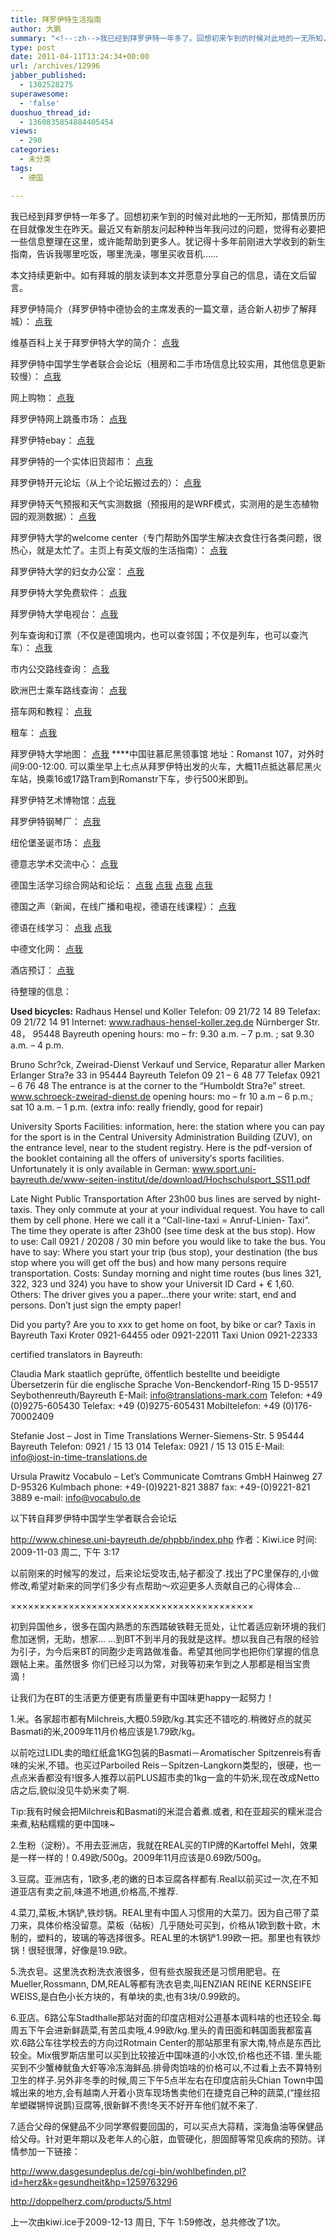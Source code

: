 ```yaml
---
title: 拜罗伊特生活指南
author: 大鹏
summary: "<!--:zh-->我已经到拜罗伊特一年多了。回想初来乍到的时候对此地的一无所知，那情景历历在目就像发生在昨天。最近又有新朋友问起种种当年我问过的问题，觉得有必要把一些信息整理在这里，或许能帮助到更多人。犹记得十多年前刚进大学收到的新生指南，告诉我哪里吃饭，哪里洗澡，哪里买收音机……"
type: post
date: 2011-04-11T13:24:34+00:00
url: /archives/12996
jabber_published:
  - 1302528275
superawesome:
  - 'false'
duoshuo_thread_id:
  - 1360835854884405454
views:
  - 290
categories:
  - 未分类
tags:
  - 德国

---
```

<!--:zh-->我已经到拜罗伊特一年多了。回想初来乍到的时候对此地的一无所知，那情景历历在目就像发生在昨天。最近又有新朋友问起种种当年我问过的问题，觉得有必要把一些信息整理在这里，或许能帮助到更多人。犹记得十多年前刚进大学收到的新生指南，告诉我哪里吃饭，哪里洗澡，哪里买收音机……

本文持续更新中。如有拜城的朋友读到本文并愿意分享自己的信息，请在文后留言。

拜罗伊特简介（拜罗伊特中德协会的主席发表的一篇文章，适合新人初步了解拜城）： [点我][1]

维基百科上关于拜罗伊特大学的简介： [点我][2]

拜罗伊特中国学生学者联合会论坛（租房和二手市场信息比较实用，其他信息更新较慢）： [点我][3]

网上购物： [点我][4]

拜罗伊特网上跳蚤市场： [点我][5]

拜罗伊特ebay： [点我][6]

拜罗伊特的一个实体旧货超市： [点我][7]

拜罗伊特开元论坛（从上个论坛搬过去的）： [点我][8]

拜罗伊特天气预报和天气实测数据（预报用的是WRF模式，实测用的是生态植物园的观测数据）： [点我][9]

拜罗伊特大学的welcome center（专门帮助外国学生解决衣食住行各类问题，很热心，就是太忙了。主页上有英文版的生活指南）： [点我][10]

拜罗伊特大学的妇女办公室： [点我][11]

拜罗伊特大学免费软件： [点我][12]

拜罗伊特大学电视台： [点我][13]

列车查询和订票（不仅是德国境内，也可以查邻国；不仅是列车，也可以查汽车）： [点我][14]

市内公交路线查询： [点我][15]

欧洲巴士乘车路线查询： [点我][16]

搭车网和教程： [点我][17]

租车： [点我][18]

拜罗伊特大学地图： [点我][19] \****中国驻慕尼黑领事馆 地址：Romanst 107，对外时间9:00-12:00. 可以乘坐早上七点从拜罗伊特出发的火车，大概11点抵达慕尼黑火车站，换乘16或17路Tram到Romanstr下车，步行500米即到。

拜罗伊特艺术博物馆：[点我][20]

拜罗伊特钢琴厂： [点我][21]

纽伦堡圣诞市场： [点我][22]

德意志学术交流中心： [点我][23]

德国生活学习综合网站和论坛： [点我][24] [点我][25] [点我][26] [点我][27]

德国之声（新闻，在线广播和电视，德语在线课程）： [点我][28]

德语在线学习： [点我][29] [点我][30]

中德文化网： [点我][31]

酒店预订： [点我][32]

待整理的信息：

**Used bicycles:** Radhaus Hensel und Koller Telefon: 09 21/72 14 89 Telefax: 09 21/72 14 91 Internet: www.radhaus-hensel-koller.zeg.de Nürnberger Str. 48， 95448 Bayreuth opening hours: mo &#8211; fr: 9.30 a.m. &#8211; 7 p.m. ; sat 9.30 a.m. &#8211; 4 p.m.

Bruno Schr?ck, Zweirad-Dienst Verkauf und Service, Reparatur aller Marken Erlanger Stra?e 33 in 95444 Bayreuth Telefon 09 21 &#8211; 6 48 77 Telefax 0921 &#8211; 6 76 48 The entrance is at the corner to the &#8220;Humboldt Stra?e&#8221; street. www.schroeck-zweirad-dienst.de opening hours: mo &#8211; fr 10 a.m &#8211; 6 p.m.; sat 10 a.m. &#8211; 1 p.m. (extra info: really friendly, good for repair)

University Sports Facilities: information, here: the station where you can pay for the sport is in the Central University Administration Building (ZUV), on the entrance level, near to the student registry. Here is the pdf-version of the booklet containing all the offers of university′s sports facilities. Unfortunately it is only available in German: www.sport.uni-bayreuth.de/www-seiten-institut/de/download/Hochschulsport_SS11.pdf

Late Night Public Transportation After 23h00 bus lines are served by night-taxis. They only commute at your at your individual request. You have to call them by cell phone. Here we call it a &#8220;Call-line-taxi = Anruf-Linien- Taxi&#8221;. The time they operate is after 23h00 (see time desk at the bus stop). How to use: Call 0921 / 20208 / 30 min before you would like to take the bus. You have to say: Where you start your trip (bus stop), your destination (the bus stop where you will get off the bus) and how many persons require transportation. Costs: Sunday morning and night time routes (bus lines 321, 322, 323 und 324) you have to show your Universit ID Card + € 1,60. Others: The driver gives you a paper&#8230;there your write: start, end and persons. Don&#8217;t just sign the empty paper!

Did you party? Are you to xxx to get home on foot, by bike or car? Taxis in Bayreuth Taxi Kroter 0921-64455 oder 0921-22011 Taxi Union 0921-22333

certified translators in Bayreuth:

Claudia Mark staatlich geprüfte, öffentlich bestellte und beeidigte Übersetzerin für die englische Sprache Von-Benckendorf-Ring 15 D-95517 Seybothenreuth/Bayreuth E-Mail: info@translations-mark.com Telefon: +49 (0)9275-605430 Telefax: +49 (0)9275-605431 Mobiltelefon: +49 (0)176-70002409

Stefanie Jost &#8211; Jost in Time Translations Werner-Siemens-Str. 5 95444 Bayreuth Telefon: 0921 / 15 13 014 Telefax: 0921 / 15 13 015 E-Mail: info@jost-in-time-translations.de

Ursula Prawitz Vocabulo – Let’s Communicate Comtrans GmbH Hainweg 27 D-95326 Kulmbach phone: +49-(0)9221-821 3887 fax: +49-(0)9221-821 3889 e-mail: info@vocabulo.de

以下转自拜罗伊特中国学生学者联合会论坛

http://www.chinese.uni-bayreuth.de/phpbb/index.php 作者：Kiwi.ice 时间: 2009-11-03 周二, 下午 3:17

以前刚来的时候写的发过，后来论坛受攻击,帖子都没了.找出了PC里保存的,小做修改,希望对新来的同学们多少有点帮助～欢迎更多人贡献自己的心得体会…

××××××××××××××××××××××××××××××××××××××××××

初到异国他乡，很多在国内熟悉的东西踏破铁鞋无觅处，让忙着适应新环境的我们愈加迷惘，无助，想家… …到BT不到半月的我就是这样。想以我自己有限的经验为引子，为今后来BT的同胞少走弯路做准备。希望其他同学也把你们掌握的信息跟帖上来。虽然很多 你们已经习以为常，对我等初来乍到之人那都是相当宝贵滴！

让我们为在BT的生活更方便更有质量更有中国味更happy一起努力！

1&#46;米。各家超市都有Milchreis,大概0.59欧/kg.其实还不错吃的.稍微好点的就买Basmati的米,2009年11月价格应该是1.79欧/kg。

以前吃过LIDL卖的暗红纸盒1KG包装的Basmati－Aromatischer Spitzenreis有香味的尖米,不错。也买过Parboiled Reis－Spitzen-Langkorn类型的，很硬，也一点点米香都没有!很多人推荐以前PLUS超市卖的1kg一盒的牛奶米,现在改成Netto 店之后,貌似没见牛奶米卖了啊.

Tip:我有时候会把Milchreis和Basmati的米混合着煮.或者, 和在亚超买的糯米混合来煮,粘粘糯糯的更中国味~

2&#46;生粉（淀粉）。不用去亚洲店，我就在REAL买的TIP牌的Kartoffel Mehl，效果是一样一样的！0.49欧/500g。2009年11月应该是0.69欧/500g。

3&#46;豆腐。亚洲店有，1欧多,老的嫩的日本豆腐各样都有.Real以前买过一次,在不知道亚店有卖之前,味道不地道,价格高,不推荐.

4&#46;菜刀,菜板,木锅铲,铁炒锅。REAL里有中国人习惯用的大菜刀。因为自己带了菜刀来，具体价格没留意。菜板（砧板）几乎随处可买到，价格从1欧到数十欧，木制的，塑料的，玻璃的等选择很多。REAL里的木锅铲1.99欧一把。那里也有铁炒锅！很轻很薄，好像是19.9欧。

5&#46;洗衣皂。这里洗衣粉洗衣液很多，但有些衣服我还是习惯用肥皂。在Mueller,Rossmann, DM,REAL等都有洗衣皂卖,叫ENZIAN REINE KERNSEIFE WEISS,是白色小长方块的，有单块的卖,也有3块/0.99欧的。

6&#46;亚店。6路公车Stadthalle那站对面的印度店相对公道基本调料啥的也还较全.每周五下午会进新鲜蔬菜,有苦瓜卖哦,4.99欧/kg.里头的青田面和韩国面我都蛮喜欢.6路公车往学校去的方向过Rotmain Center的那站那里有家大南,特点是东西比较全。Mix俄罗斯店里可以买到比较接近中国味道的小水饺,价格也还不错. 里头能买到不少蟹棒鱿鱼大虾等冷冻海鲜品.排骨肉馅啥的价格可以,不过看上去不算特别卫生的样子.另外非冬季的时候,周三下午5点半左右在印度店前头Chian Town中国城出来的地方,会有越南人开着小货车现场售卖他们在捷克自己种的蔬菜,(“撞丝招牟塑磔锵悴说鹊)豆腐等,很新鲜不贵!冬天不好开车他们就不来了.

7&#46;适合父母的保健品不少同学寒假要回国的，可以买点大蒜精，深海鱼油等保健品给父母。针对更年期以及老年人的心脏，血管硬化，胆固醇等常见疾病的预防。详情参加一下链接：

http://www.dasgesundeplus.de/cgi-bin/wohlbefinden.pl?id=herz&k=gesundheit&hp=1259763296

http://doppelherz.com/products/5.html

上一次由kiwi.ice于2009-12-13 周日, 下午 1:59修改，总共修改了1次。

<!--:-->

 [1]: http://blog.sina.com.cn/s/blog_6ec4b0960100p283.html
 [2]: http://de.wikipedia.org/wiki/Universit%C3%A4t_Bayreuth
 [3]: http://www.chinese.uni-bayreuth.de/phpbb/index.php
 [4]: http://www.otto.de/
 [5]: http://www.uni-markt-bayreuth.net/floh/floh_angebot.php
 [6]: http://kleinanzeigen.ebay.de/anzeigen/
 [7]: http://www.soziale-dienste-gmbh.de/bayreuth/modul.html?wid=i&query=willkommen.html
 [8]: http://forum.kaiyuan.de/forum.php?mod=forumdisplay&fid=303
 [9]: http://www.meteosphaere.de/de/forecast/city/7763/weather.html
 [10]: http://www.welcome-centre.uni-bayreuth.de/en/index.html
 [11]: http://www.frauenbeauftragte.uni-bayreuth.de/de/index.html
 [12]: http://www.rz.uni-bayreuth.de/de/Dienste_IT-Verantwortliche/Softwarebeschaffung/Freie_Software/MSDNAA/index.html
 [13]: http://www.campus-tv.com/
 [14]: http://www.bahn.de/i/view/GBR/en/index.shtml
 [15]: http://www.bvb-bayreuth.de/
 [16]: http://www.touring.de/
 [17]: http://www.go2eu.com/bbs/viewthread.php?tid=25607&forum=12
 [18]: http://www.sixt.de/
 [19]: http://pengzhaoblog.files.wordpress.com/2011/04/campusbayreuth.gif
 [20]: http://www.kunstmuseum-bayreuth.de/
 [21]: http://www.steingraeber.de/
 [22]: http://www.christkindlesmarkt.de/english/index.php?navi=1&rid=2
 [23]: http://daad.org.cn/zh
 [24]: http://www.howtogermany.com/
 [25]: http://www.cn-de.de/
 [26]: http://www.abcdv.net/
 [27]: http://www.dolc.de/forum.php
 [28]: http://www.dw-world.de/
 [29]: http://www.deyudeyu.com/
 [30]: http://www.dedecn.com/
 [31]: http://www.de-cn.net/zhindex.htm
 [32]: http://www.venere.com
